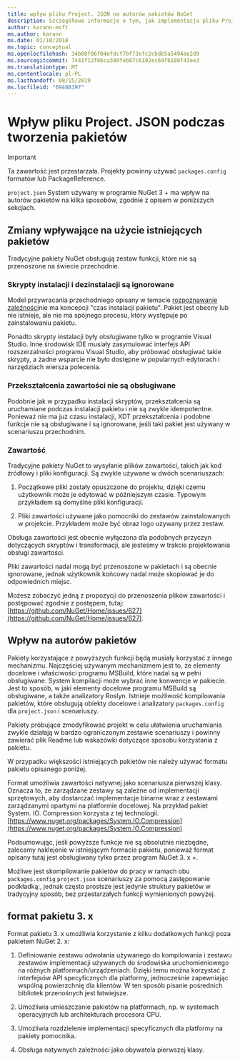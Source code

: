 ```yaml
---
title: wpływ pliku Project. JSON na autorów pakietów NuGet
description: Szczegółowe informacje o tym, jak implementacja pliku Project. JSON w pakiecie NuGet 3. x ma wpływ na autorów pakietów, takich jak Nieobsługiwane funkcje, zawartość i format pakietu.
author: karann-msft
ms.author: karann
ms.date: 01/18/2018
ms.topic: conceptual
ms.openlocfilehash: 34b08f06f04efdcf7bf73efc2cbdb5a5494ae2d9
ms.sourcegitcommit: 7441f12f06ca380feb87c6192ec69f6108f43ee3
ms.translationtype: MT
ms.contentlocale: pl-PL
ms.lasthandoff: 08/15/2019
ms.locfileid: "69488197"
---
```

# <a name="impact-of-projectjson-when-creating-packages"></a>Wpływ pliku Project. JSON podczas tworzenia pakietów

> [!Important]
> Ta zawartość jest przestarzała. Projekty powinny używać `packages.config` formatów lub PackageReference.

`project.json` System używany w programie NuGet 3 + ma wpływ na autorów pakietów na kilka sposobów, zgodnie z opisem w poniższych sekcjach.

## <a name="changes-affecting-existing-packages-usage"></a>Zmiany wpływające na użycie istniejących pakietów

Tradycyjne pakiety NuGet obsługują zestaw funkcji, które nie są przenoszone na świecie przechodnie.

### <a name="install-and-uninstall-scripts-are-ignored"></a>Skrypty instalacji i dezinstalacji są ignorowane

Model przywracania przechodniego opisany w temacie [rozpoznawanie zależności](../concepts/dependency-resolution.md#dependency-resolution-with-packagereference)nie ma koncepcji "czas instalacji pakietu". Pakiet jest obecny lub nie istnieje, ale nie ma spójnego procesu, który występuje po zainstalowaniu pakietu.

Ponadto skrypty instalacji były obsługiwane tylko w programie Visual Studio. Inne środowisk IDE musiały zasymulować interfejs API rozszerzalności programu Visual Studio, aby próbować obsługiwać takie skrypty, a żadne wsparcie nie było dostępne w popularnych edytorach i narzędziach wiersza polecenia.

### <a name="content-transforms-are-not-supported"></a>Przekształcenia zawartości nie są obsługiwane

Podobnie jak w przypadku instalacji skryptów, przekształcenia są uruchamiane podczas instalacji pakietu i nie są zwykle idempotentne. Ponieważ nie ma już czasu instalacji, XDT przekształcenia i podobne funkcje nie są obsługiwane i są ignorowane, jeśli taki pakiet jest używany w scenariuszu przechodnim.

### <a name="content"></a>Zawartość

Tradycyjne pakiety NuGet to wysyłanie plików zawartości, takich jak kod źródłowy i pliki konfiguracji. Są zwykle używane w dwóch scenariuszach:

1. Początkowe pliki zostały opuszczone do projektu, dzięki czemu użytkownik może je edytować w późniejszym czasie. Typowym przykładem są domyślne pliki konfiguracji.

1. Pliki zawartości używane jako pomocniki do zestawów zainstalowanych w projekcie. Przykładem może być obraz logo używany przez zestaw.

Obsługa zawartości jest obecnie wyłączona dla podobnych przyczyn dotyczących skryptów i transformacji, ale jesteśmy w trakcie projektowania obsługi zawartości.

Pliki zawartości nadal mogą być przenoszone w pakietach i są obecnie ignorowane, jednak użytkownik końcowy nadal może skopiować je do odpowiednich miejsc.

Możesz zobaczyć jedną z propozycji do przenoszenia plików zawartości i postępować zgodnie z postępem, tutaj: [https://github.com/NuGet/Home/issues/627](https://github.com/NuGet/Home/issues/627).

## <a name="impact-for-package-authors"></a>Wpływ na autorów pakietów

Pakiety korzystające z powyższych funkcji będą musiały korzystać z innego mechanizmu. Najczęściej używanym mechanizmem jest to, że elementy docelowe i właściwości programu MSBuild, które nadal są w pełni obsługiwane. System kompilacji może wybrać inne konwencje w pakiecie. Jest to sposób, w jaki elementy docelowe programu MSBuild są obsługiwane, a także analizatory Roslyn. Istnieje możliwość kompilowania pakietów, które obsługują obiekty docelowe i analizatory `packages.config` dla `project.json` i scenariuszy.

Pakiety próbujące zmodyfikować projekt w celu ułatwienia uruchamiania zwykle działają w bardzo ograniczonym zestawie scenariuszy i powinny zawierać plik Readme lub wskazówki dotyczące sposobu korzystania z pakietu.

W przypadku większości istniejących pakietów nie należy używać formatu pakietu opisanego poniżej.

Format umożliwia zawartości natywnej jako scenariusza pierwszej klasy. Oznacza to, że zarządzane zestawy są zależne od implementacji sprzętowych, aby dostarczać implementacje binarne wraz z zestawami zarządzanymi opartymi na platformie docelowej. Na przykład pakiet System. IO. Compression korzysta z tej technologii. [https://www.nuget.org/packages/System.IO.Compression](https://www.nuget.org/packages/System.IO.Compression)

Podsumowując, jeśli powyższe funkcje nie są absolutnie niezbędne, zalecamy naklejenie w istniejącym formacie pakietu, ponieważ format opisany tutaj jest obsługiwany tylko przez program NuGet 3. x +.

Możliwe jest skompilowanie pakietów do pracy w ramach obu `packages.config` `project.json` scenariuszy za pomocą zastępowanie podkładką:, jednak często prostsze jest jedynie struktury pakietów w tradycyjny sposób, bez przestarzałych funkcji wymienionych powyżej.

## <a name="3x-package-format"></a>format pakietu 3. x

Format pakietu 3. x umożliwia korzystanie z kilku dodatkowych funkcji poza pakietem NuGet 2. x:

1. Definiowanie zestawu odwołania używanego do kompilowania i zestawu zestawów implementacji używanych do środowiska uruchomieniowego na różnych platformach/urządzeniach. Dzięki temu można korzystać z interfejsów API specyficznych dla platformy, jednocześnie zapewniając wspólną powierzchnię dla klientów. W ten sposób pisanie pośrednich bibliotek przenośnych jest łatwiejsze.

1. Umożliwia umieszczanie pakietów na platformach, np. w systemach operacyjnych lub architekturach procesora CPU.

1. Umożliwia rozdzielenie implementacji specyficznych dla platformy na pakiety pomocnika.

1. Obsługa natywnych zależności jako obywatela pierwszej klasy.
